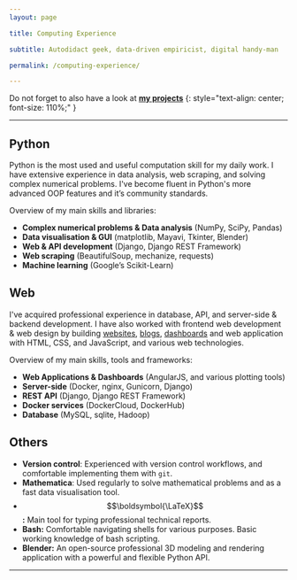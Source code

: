 ```yaml
---
layout: page

title: Computing Experience

subtitle: Autodidact geek, data-driven empiricist, digital handy-man

permalink: /computing-experience/

---
```



Do not forget to also have a look at **[my projects](/projects/)**
{: style="text-align: center; font-size: 110%;" }


---



## Python

Python is the most used and useful computation skill for my daily work.
I have extensive experience in data analysis, web scraping, and solving
complex numerical problems. I've become fluent in Python's more
advanced OOP features and it’s community standards.

Overview of my main skills and libraries:
- **Complex numerical problems & Data analysis** (NumPy, SciPy, Pandas)
- **Data visualisation & GUI** (matplotlib, Mayavi, Tkinter, Blender)
- **Web & API development** (Django, Django REST Framework)
- **Web scraping** (BeautifulSoup, mechanize, requests)
- **Machine learning** (Google’s Scikit-Learn)




## Web

I've acquired professional experience in database, API, and server-side
& backend development. I have also worked with frontend web development
& web design by building [websites](http://desa-fios.com),
[blogs](/blog/), [dashboards](/Save-a-Space/) and web application with
HTML, CSS, and JavaScript, and various web technologies.

Overview of my main skills, tools and frameworks:
- **Web Applications & Dashboards** (AngularJS, and various plotting tools)
- **Server-side** (Docker, nginx, Gunicorn, Django)
- **REST API** (Django, Django REST Framework)
- **Docker services** (DockerCloud, DockerHub)
- **Database** (MySQL, sqlite, Hadoop)




## Others

- **Version control**: Experienced with version control workflows, and
    comfortable implementing them with `git`.
- **Mathematica**: Used regularly to solve mathematical problems and
    as a fast data visualisation tool.
- $$\boldsymbol{\LaTeX}$$**:** Main tool for typing professional
    technical reports.
- **Bash:** Comfortable navigating shells for various purposes. Basic
    working knowledge of bash scripting.
- **Blender:** An open-source professional 3D modeling and rendering
    application with a powerful and flexible Python API.



---

